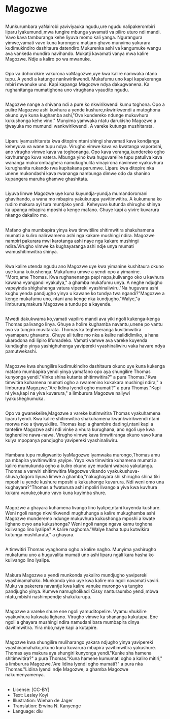 # Magozwe

##
Munkurumbara yaNairobi yaviviyauka ngudu,ure ngudu nalipakerombiri liparu lyakumundi,mwa tungire mbunga yavamati va piliro uturo ndi mandi. Vavo kava tamburanga kehe liyuva momo kali yanga. Ngurangura yimwe,vamati vavo kuna kurongera matjaro ghavo munyima yakurara kudimukindiro dashitaura datendiro.Mukurenka ashi va kangumuke wangu ava vankeda mundiro navihando. Mukatji kavamati vanya mwa kalire Magozwe. Ndje a kaliro po wa mwanuke.

##
Opo va dohorokire vakurona vaMagozwe,uye kwa kalire namwaka ntano tupu. A yendi a katunge nankwirikwendi. Mukafumu uno kapi kapakeranga mbiri mwanuke uno. Kapi kapanga Magozwe ndya dakugwanena. Ka rughanitanga mumatighona uno virughana vyaudito ngudu.

##
Magozwe nange a shivana ndi a pure ko nkwirikwendi kumu toghona. Opo a pulire Magozwe ashi kuvhura a yende kushure,nkwirikwendi a mutoghona okuno uye kuna kughamba ashi,"Ove kundereko ndunge mukuvhura kukushonga kehe vino." Munyima yamwaka ntatu darukisho Magozwe a tjwayuka mo mumundi wankwirikwendi. A vareke kutunga mushitarata.

##
Liparu lyamushitarata kwa ditopire ntani shingi shavamati kava kondjanga keheyuva va wane tupu ndya. Virugho vimwe kava va kwatanga vaporoshi, ano virugho vimwe kava va toghonanga. Opo kava veranga,kundereko ogho kavhurango kuva vatera. Mbunga yino kwa huguvarelire tupu patuliva kava wananga mukurombaghera namukughulita vinayirona navimwe vyakuvhura kurughanita rukando rwa kupitakana parumwe. Liparu kwa ditopire nka unene mukondashi kava rwananga nambunga dimwe odo da shanino kupangera maruha ghamwe ghashitata.

##
Liyuva limwe Magozwe uye kuna kuyundja-yundja mumandoromani ghavihando, a wana mo mbapira yakukurupa yavitimwitira. A kukumuna ko rudiro makura ayi tura muntjako yendi. Keheyuva kutunda shirugho shinya ka upanga mbapira mposhi a kenge mafano. Ghuye kapi a yivire kuvarura nkango dakaliro mo.

##
Mafano gha mumbapira yinya kwa timwitilire shitimwitira shakuhamena mumati a kuliro nalirwameno ashi nga kakare mushingi ndira. Magozwe nampiri pakurara mwi karotanga ashi naye nga kakare mushingi ndira.Virugho vimwe ka kughayaranga ashi ndje unya mumati wamushitimwitira shinya.

##
Kwa kalire utenda ngudu ano Magozwe uye kwa yimanine kushitaura okuno uye kuna kukushenga. Mukafumu umwe a yendi opo a yimanine. "Moro,ame Thomas. Kwa rughanenanga pepi napa,kulivango oko u kavhura kawana vyangandi vyakulya," a ghamba mukafumu unya. A neghe ndjugho vapeyinda shighuhenga vatura vipereki vyashinaliwiru."Na huguvara ashi kughu yenda pandjugho yinya u kawane ko tundya twa ngandi?"Magozwe a kenge mukafumu uno, ntani ana kenge nka kundjugho."Walye,"a limburura,makura Magozwe a tundu po a kayende.

##
Mwedi dakukwama ko,vamati vapiliro mandi ava yiki ngoli kukenga-kenga Thomas palivango linya. Ghuye a holire kughamba navantu,unene po vantu ovo va tungiro muvitarata. Thomas ka teghereranga kuvitimwitira vyamaparu ghavantu. Ghuye ali tulire mo nka a kalire nalididimiko, a hana ukarodona ndi lipiro lifumadeko. Vamati vamwe ava vareke kuyenda kundjugho yinya yashighuhenga yavipereki vyashinaliwiru vaka havare ndya pamutwekashi.

##
Magozwe kwa shungilire kudimukindiro dashitaura okuno uye kuna kukenga mafano mumbapira yendi yinya yamafano opo aya shungilire Thomas kunyonga yendi."Vinke shina kutanta shitimwitira?" a pura Thomas."Kwa timwitira kuhamena mumati ogho a rwamenino kukakara mushingi ndira," a limburura Magozwe."Are lidina lyendi ogho mumati?" a pura Thomas."Kapi ni yiva,kapi na yiva kuvarura," a limburura Magozwe naliywi lyakusheghumuka.

##
Opo va gwanekelire,Magozwe a vareke kutimwitira Thomas vyakuhamena liparu lyendi. Kwa kalire shitimwitira shakuhamena kwankwirikwendi ntani morwa nke a tjwayukilire. Thomas kapi a ghambire dadingi,ntani kapi a tantelire Magozwe ashi ndi vinke a vhura kurughana, ano ngoli uye kwa tegherelire nawa-nawa. Virugho vimwe kava timwitiranga okuno vavo kuna kulya mpopanya pandjugho yavipereki vyashinaliwiru.

##
Hambara tupu muligwanito lyaMagozwe lyamwaka murongo,Thomas amu pa mbapira yavitimwitira yayipe. Yayo kwa timwitira kuhamena mumati a kaliro mumukunda ogho a kuliro okuno uye mudani wabara yakutanga. Thomas a varwiri shitimwitira Magozwe vikando vyakukushuva-shuva,dogoro liyuva limwe a ghamba,"nakughayara shi shirugho shina tiki mposhi u yende kushure mposhi u kakushonge kuvarura. Ndi weni omo una kughayara?"Thomas a fwaturura ashi mpoliri livango a yiva kwa kuvhura kukara vanuke,okuno vavo kuna kuyimba shure.

##
Magozwe a ghayara kuhamena livango lino lyalipe,ntani kuyenda kushure. Weni ngoli nange nkwirikwendi mughuhunga a kalire mukughamba ashi Magozwe munderemo ndunge mukuvhura kukushonga mposhi a kwate lighano ovyo ana kukushonga? Weni ngoli nange ngava kamu toghona kulivango lino lyalipe? A kalire naghoma."Walye hasha tupu kutwikira kutunga mushitarata," a ghayara.

##
A timwitiri Thomas vyaghoma ogho a kalire nagho. Munyima yashirugho mukafumu uno a huguvalita mumati uno ashi liparu ngali kara hasha ko kulivango lino lyalipe.

##
Makura Magozwe a yendi munkonda yakaliro mundjugho yavipereki vyashinamahako. Munkonda yino uye kwa kalire mo ngoli navamati vaviri. Muku va pakerera navantje kwa kalire vanuke murongo va tungiro pandjugho yinya. Kumwe namugholikadi Cissy nanturaumbo yendi,mbwa ntatu,mbishi nashimpendje shakukurupa.

##
Magozwe a vareke shure ene ngoli yamuditopelire. Vyamu vhukilire vyakuvhura kukwata lighano. Virugho vimwe ka shananga kukutapa. Ene ngoli a ghayara mushingi ndira namudani bara mumbapira dinya davitimwitira. Yira mbo,naye kapi a kutapire.

##
Magozwe kwa shungilire muliharango yakara ndjugho yinya yavipereki vyashinamahako,okuno kuna kuvarura mbapira yavitimwitira yakushure. Thomas aya makura aya shungiri kunyonga yendi."Kunke sha hamena shitimwitira?" a pura Thomas."Kuna hamene kumumati ogho a kaliro mitiri," a limburura Magozwe."Are lidina lyendi ogho mumati?" a pura nka Thomas."Lidina lyendi ndje Magozwe, a ghamba Magozwe nakumenyamenya.

##
* License: [CC-BY]
* Text: Lesley Koyi
* Illustration: Wiehan de Jager
* Translation: Erwina N. Kanyenge
* Language: diu
